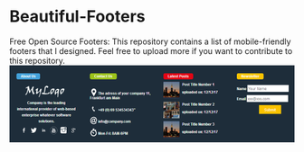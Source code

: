 # Beautiful-Footers
Free Open Source Footers:
This repository contains a list of mobile-friendly footers that I designed.
Feel free to upload more if you want to contribute to this repository.
![Alt text](/images/footer.png?raw=true "Footer Number 1")
